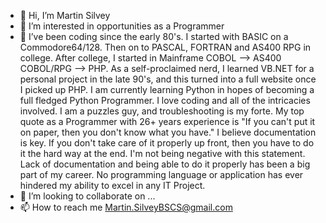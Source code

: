 - 👋 Hi, I’m Martin Silvey
- 👀 I’m interested in opportunities as a Programmer
- 🌱 I’ve been coding since the early 80's. I started with BASIC on a Commodore64/128. Then on to PASCAL, FORTRAN and AS400 RPG in college.
    After college, I started in Mainframe COBOL --> AS400 COBOL/RPG --> PHP.
    As a self-proclaimed nerd, I learned VB.NET for a personal project in the late 90's, and this turned into a full website once I picked up PHP.
    I am currently learning Python in hopes of becoming a full fledged Python Programmer.
    I love coding and all of the intricacies involved. I am a puzzles guy, and troubleshooting is my forte.
    My top quote as a Programmer with 26+ years experience is "If you can't put it on paper, then you don't know what you have."
    I believe documentation is key. If you don't take care of it properly up front, then you have to do it the hard way at the end.
    I'm not being negative with this statement. Lack of documentation and being able to do it properly has been a big part of my career.
    No programming language or application has ever hindered my ability to excel in any IT Project.
- 💞️ I’m looking to collaborate on ...
- 📫 How to reach me Martin.SilveyBSCS@gmail.com

<!---
ATiger579304/ATiger579304 is a ✨ special ✨ repository because its `README.md` (this file) appears on your GitHub profile.
You can click the Preview link to take a look at your changes.
--->
